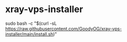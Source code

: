 # xray-vps-installer

sudo bash -c "$(curl -sL https://raw.githubusercontent.com/GoodyOG/xray-vps-installer/main/install.sh)"
